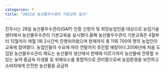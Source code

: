 ```yaml
---
categories: f
title: "2022년 농산물우수관리 기본교육 실시"
---
```

진주시는 28일 농산물우수관리(GAP) 인증 신청자 및 희망농업인을 대상으로 농업기술센터에서 농산물우수관리 기본교육을 실시했다.올해 농산물우수관리 기본교육은 4월부터 12월까지 매월 1회 2시간씩 진행되어왔으며 현재까지 총 11회 700여 명의 농업인이 교육에 참여했다. 농업인들의 수요에 따라 연말까지 추진할 예정이다.2006년에 처음 도입된 농산물우수관리 제도는 농산물의 생산에서 판매에 이르기까지 농산물에 잔류할 수 있는 농약·중금속 미생물 등 위해요소를 종합적으로 관리함으로써 농업환경을 보전하고 소비자에게 안전한 농산물을 공급하